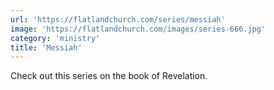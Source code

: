 ```yaml
---
url: 'https://flatlandchurch.com/series/messiah'
image: 'https://flatlandchurch.com/images/series-666.jpg'
category: 'ministry'
title: 'Messiah'
---
```


Check out this series on the book of Revelation.
